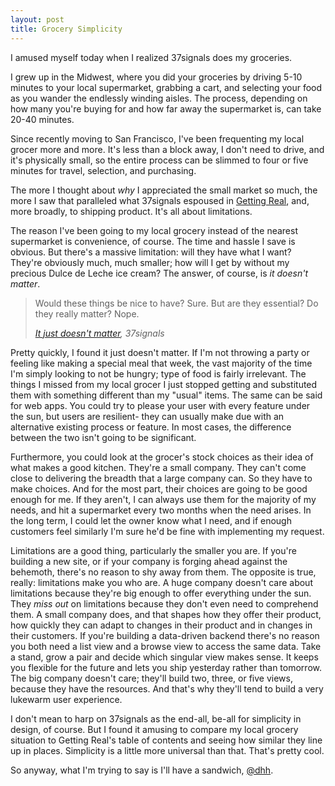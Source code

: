 ```yaml
---
layout: post
title: Grocery Simplicity
---
```


I amused myself today when I realized 37signals does my groceries.

I grew up in the Midwest, where you did your groceries by driving 5-10 minutes to your local supermarket, grabbing a cart, and selecting your food as you wander the endlessly winding aisles. The process, depending on how many you're buying for and how far away the supermarket is, can take 20-40 minutes.

Since recently moving to San Francisco, I've been frequenting my local grocer more and more. It's less than a block away, I don't need to drive, and it's physically small, so the entire process can be slimmed to four or five minutes for travel, selection, and purchasing.

The more I thought about *why* I appreciated the small market so much, the more I saw that paralleled what 37signals espoused in [Getting Real](http://gettingreal.37signals.com/), and, more broadly, to shipping product. It's all about limitations.

The reason I've been going to my local grocery instead of the nearest supermarket is convenience, of course. The time and hassle I save is obvious. But there's a massive limitation: will they have what I want? They're obviously much, much smaller; how will I get by without my precious Dulce de Leche ice cream? The answer, of course, is *it doesn't matter*.

> Would these things be nice to have? Sure. But are they essential? Do they really matter? Nope.
> 
> <cite>[It just doesn't matter](http://gettingreal.37signals.com/ch05_It_Just_Doesnt_Matter.php), 37signals</cite>

Pretty quickly, I found it just doesn't matter. If I'm not throwing a party or feeling like making a special meal that week, the vast majority of the time I'm simply looking to not be hungry; type of food is fairly irrelevant. The things I missed from my local grocer I just stopped getting and substituted them with something different than my "usual" items. The same can be said for web apps. You could try to please your user with every feature under the sun, but users are resilient- they can usually make due with an alternative existing process or feature. In most cases, the difference between the two isn't going to be significant.

Furthermore, you could look at the grocer's stock choices as their idea of what makes a good kitchen. They're a small company. They can't come close to delivering the breadth that a large company can. So they have to make choices. And for the most part, their choices are going to be good enough for me. If they aren't, I can always use them for the majority of my needs, and hit a supermarket every two months when the need arises. In the long term, I could let the owner know what I need, and if enough customers feel similarly I'm sure he'd be fine with implementing my request.

Limitations are a good thing, particularly the smaller you are. If you're building a new site, or if your company is forging ahead against the behemoth, there's no reason to shy away from them. The opposite is true, really: limitations make you who are. A huge company doesn't care about limitations because they're big enough to offer everything under the sun. They *miss out* on limitations because they don't even need to comprehend them. A small company does, and that shapes how they offer their product, how quickly they can adapt to changes in their product and in changes in their customers. If you're building a data-driven backend there's no reason you both need a list view and a browse view to access the same data. Take a stand, grow a pair and decide which singular view makes sense. It keeps you flexible for the future and lets you ship yesterday rather than tomorrow. The big company doesn't care; they'll build two, three, or five views, because they have the resources. And that's why they'll tend to build a very lukewarm user experience.

I don't mean to harp on 37signals as the end-all, be-all for simplicity in design, of course. But I found it amusing to compare my local grocery situation to Getting Real's table of contents and seeing how similar they line up in places. Simplicity is a little more universal than that. That's pretty cool.

So anyway, what I'm trying to say is I'll have a sandwich, [@dhh](http://twitter.com/dhh).